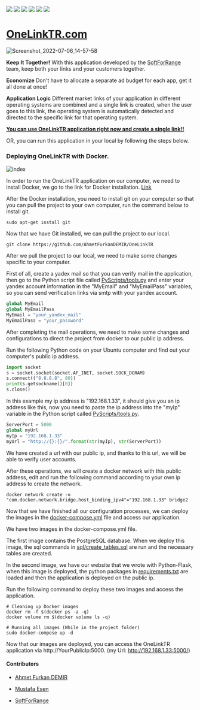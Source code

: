 ![](https://img.shields.io/badge/Python-FFD43B?style=for-the-badge&logo=python&logoColor=blue) ![](https://img.shields.io/badge/Flask-000000?style=for-the-badge&logo=flask&logoColor=white) ![](https://img.shields.io/badge/PostgreSQL-316192?style=for-the-badge&logo=postgresql&logoColor=white) ![](https://img.shields.io/badge/Docker-2CA5E0?style=for-the-badge&logo=docker&logoColor=white) ![](https://img.shields.io/badge/Oracle-F80000?style=for-the-badge&logo=oracle&logoColor=black) ![](https://img.shields.io/badge/Ubuntu-E95420?style=for-the-badge&logo=ubuntu&logoColor=white)

# [OneLinkTR.com](https://onelinktr.com/)

![Screenshot_2022-07-06_14-57-58](https://user-images.githubusercontent.com/54184905/177545000-a5e9db3d-f489-4c4f-a123-987667b1d8d9.png)

**Keep It Together!**
With this application developed by the [SoftForRange](https://softforrange.com/) team, keep both your links and your customers together.

**Economize**
Don't have to allocate a separate ad budget for each app, get it all done at once!

**Application Logic**
Different market links of your application in different operating systems are combined and a single link is created, when the user goes to this link, the operating system is automatically detected and directed to the specific link for that operating system.

[**You can use OneLinkTR application right now and create a single link!!**](https://onelinktr.com/)

OR, you can run this application in your local by following the steps below.

### Deploying OneLinkTR with Docker.

![index](https://user-images.githubusercontent.com/54184905/177587011-5fc7947b-fa34-4cf3-95dd-78e90752de1d.jpeg)

In order to run the OneLinkTR application on our computer, we need to install Docker, we go to the link for Docker installation. [Link](https://docs.docker.com/engine/install/ubuntu/)

After the Docker installation, you need to install git on your computer so that you can pull the project to your own computer, run the command below to install git.

```terminal
sudo apt-get install git
```

Now that we have Git installed, we can pull the project to our local.

```terminal
git clone https://github.com/AhmetFurkanDEMIR/OneLinkTR
```

After we pull the project to our local, we need to make some changes specific to your computer. 

First of all, create a yadex mail so that you can verify mail in the application, then go to the Python script file called [PyScripts/tools.py](/PyScripts/tools.py) and enter your yandex account information in the "MyEmail" and "MyEmailPass" variables, so you can send verification links via smtp with your yandex account.

```python
global MyEmail
global MyEmailPass
MyEmail = "your_yandex_mail"
MyEmailPass = "your_password"
```

After completing the mail operations, we need to make some changes and configurations to direct the project from docker to our public ip address.

Run the following Python code on your Ubuntu computer and find out your computer's public ip address.

```python
import socket
s = socket.socket(socket.AF_INET, socket.SOCK_DGRAM)
s.connect(("8.8.8.8", 80))
print(s.getsockname()[0])
s.close()
```

In this example my ip address is "192.168.1.33", it should give you an ip address like this, now you need to paste the ip address into the "myIp" variable in the Python script called [PyScripts/tools.py](/PyScripts/tools.py).

```python
ServerPort = 5000
global myUrl
myIp = "192.168.1.33"
myUrl = "http://{}:{}/".format(str(myIp), str(ServerPort))
```

We have created a url with our public ip, and thanks to this url, we will be able to verify user accounts. 

After these operations, we will create a docker network with this public address, edit and run the following command according to your own ip address to create the network.

```terminal
docker network create -o "com.docker.network.bridge.host_binding_ipv4"="192.168.1.33" bridge2
```

Now that we have finished all our configuration processes, we can deploy the images in the [docker-compose.yml](/docker-compose.yml) file and access our application.

We have two images in the docker-compose.yml file.

The first image contains the PostgreSQL database. When we deploy this image, the sql commands in [sql/create_tables.sql](/sql/create_tables.sql) are run and the necessary tables are created.

In the second image, we have our website that we wrote with Python-Flask, when this image is deployed, the python packages in [requirements.txt](/requirements.txt) are loaded and then the application is deployed on the public ip.

Run the following command to deploy these two images and access the application.

```terminal
# Cleaning up Docker images
docker rm -f $(docker ps -a -q)
docker volume rm $(docker volume ls -q)

# Running all images (While in the project folder)
sudo docker-compose up -d
```

Now that our images are deployed, you can access the OneLinkTR application via http://YourPublicIp:5000. (my Url: http://192.168.1.33:5000/)




#### Contributors

* [Ahmet Furkan DEMIR](https://www.ahmetfurkandemir.com/)

* [Mustafa Esen](https://www.linkedin.com/in/mustafa-esen-6a1546194/)

* [SoftForRange](https://softforrange.com/)
